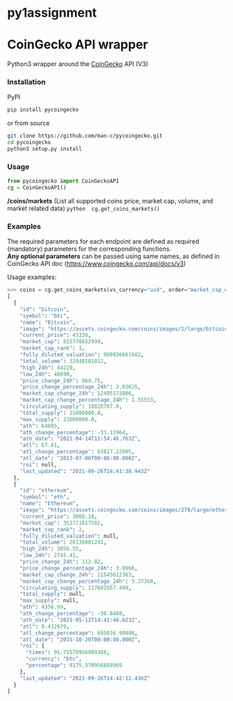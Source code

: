 # py1assignment
# CoinGecko API wrapper

Python3 wrapper around the [CoinGecko](https://www.coingecko.com/) API (V3)

### Installation
PyPI
```bash
pip install pycoingecko
```
or from source
```bash
git clone https://github.com/man-c/pycoingecko.git
cd pycoingecko
python3 setup.py install
```

### Usage

```python
from pycoingecko import CoinGeckoAPI
cg = CoinGeckoAPI()
```

**/coins/markets** (List all supported coins price, market cap, volume, and market related data)
    ```python 
    cg.get_coins_markets()
    ```
 ### Examples
The required parameters for each endpoint are defined as required (mandatory) parameters for the corresponding functions.\
**Any optional parameters** can be passed using same names, as defined in CoinGecko API doc (https://www.coingecko.com/api/docs/v3)

Usage examples:
```python
>>> coins = cg.get_coins_markets(vs_currency="usd", order="market_cap_desc", per_page=2, page=1, sparkline="falset"
[
  {
    "id": "bitcoin",
    "symbol": "btc",
    "name": "Bitcoin",
    "image": "https://assets.coingecko.com/coins/images/1/large/bitcoin.png?1547033579",
    "current_price": 43330,
    "market_cap": 815770652999,
    "market_cap_rank": 1,
    "fully_diluted_valuation": 909936661682,
    "total_volume": 32048101812,
    "high_24h": 44229,
    "low_24h": 40890,
    "price_change_24h": 864.75,
    "price_change_percentage_24h": 2.03635,
    "market_cap_change_24h": 12495173806,
    "market_cap_change_percentage_24h": 1.55553,
    "circulating_supply": 18826787.0,
    "total_supply": 21000000.0,
    "max_supply": 21000000.0,
    "ath": 64805,
    "ath_change_percentage": -33.11964,
    "ath_date": "2021-04-14T11:54:46.763Z",
    "atl": 67.81,
    "atl_change_percentage": 63817.22095,
    "atl_date": "2013-07-06T00:00:00.000Z",
    "roi": null,
    "last_updated": "2021-09-26T14:41:38.943Z"
  },
  {
    "id": "ethereum",
    "symbol": "eth",
    "name": "Ethereum",
    "image": "https://assets.coingecko.com/coins/images/279/large/ethereum.png?1595348880",
    "current_price": 3008.18,
    "market_cap": 353771617562,
    "market_cap_rank": 2,
    "fully_diluted_valuation": null,
    "total_volume": 26136001241,
    "high_24h": 3056.55,
    "low_24h": 2745.41,
    "price_change_24h": 112.82,
    "price_change_percentage_24h": 3.8966,
    "market_cap_change_24h": 11545612363,
    "market_cap_change_percentage_24h": 3.37368,
    "circulating_supply": 117682957.499,
    "total_supply": null,
    "max_supply": null,
    "ath": 4356.99,
    "ath_change_percentage": -30.8408,
    "ath_date": "2021-05-12T14:41:48.623Z",
    "atl": 0.432979,
    "atl_change_percentage": 695836.90408,
    "atl_date": "2015-10-20T00:00:00.000Z",
    "roi": {
      "times": 91.75570956889368,
      "currency": "btc",
      "percentage": 9175.570956889369
    },
    "last_updated": "2021-09-26T14:42:12.436Z"
  }
]
```
